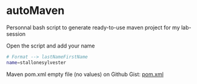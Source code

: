 # autoMaven
Personnal bash script to generate ready-to-use maven project for my lab-session

Open the script and add your name
```bash
# Format --> lastNameFirstName 
name=stallonesylvester
```

Maven pom.xml empty file (no values) on Github Gist:
[pom.xml](https://gist.githubusercontent.com/EAMehdi/d0174eedd3d70adcd64d1d3c4d2c7997/raw/ee17c595303463e70588e4b8b7a2d46e06f9512e/original_pom.xml)
